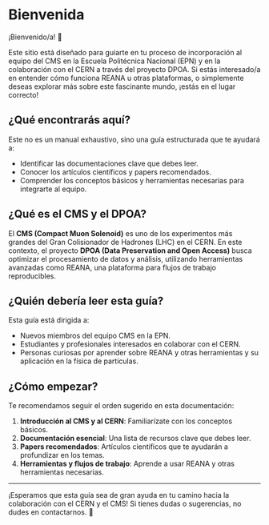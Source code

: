 # Bienvenida

¡Bienvenido/a! 🎉  

Este sitio está diseñado para guiarte en tu proceso de incorporación al equipo del CMS en la Escuela Politécnica Nacional (EPN) y en la colaboración con el CERN a través del proyecto DPOA. Si estás interesado/a en entender cómo funciona REANA u otras plataformas, o simplemente deseas explorar más sobre este fascinante mundo, ¡estás en el lugar correcto!  

## ¿Qué encontrarás aquí?  

Este no es un manual exhaustivo, sino una guía estructurada que te ayudará a:  

- Identificar las documentaciones clave que debes leer.  
- Conocer los artículos científicos y papers recomendados.  
- Comprender los conceptos básicos y herramientas necesarias para integrarte al equipo.  

## ¿Qué es el CMS y el DPOA?  

El **CMS (Compact Muon Solenoid)** es uno de los experimentos más grandes del Gran Colisionador de Hadrones (LHC) en el CERN. En este contexto, el proyecto **DPOA (Data Preservation and Open Access)** busca optimizar el procesamiento de datos y análisis, utilizando herramientas avanzadas como REANA, una plataforma para flujos de trabajo reproducibles.  

## ¿Quién debería leer esta guía?  

Esta guía está dirigida a:  

- Nuevos miembros del equipo CMS en la EPN.  
- Estudiantes y profesionales interesados en colaborar con el CERN.  
- Personas curiosas por aprender sobre REANA y otras herramientas y su aplicación en la física de partículas.  

## ¿Cómo empezar?  

Te recomendamos seguir el orden sugerido en esta documentación:  

1. **Introducción al CMS y al CERN**: Familiarízate con los conceptos básicos.  
2. **Documentación esencial**: Una lista de recursos clave que debes leer.  
3. **Papers recomendados**: Artículos científicos que te ayudarán a profundizar en los temas.  
4. **Herramientas y flujos de trabajo**: Aprende a usar REANA y otras herramientas necesarias.  

---

¡Esperamos que esta guía sea de gran ayuda en tu camino hacia la colaboración con el CERN y el CMS! Si tienes dudas o sugerencias, no dudes en contactarnos. 🚀  
